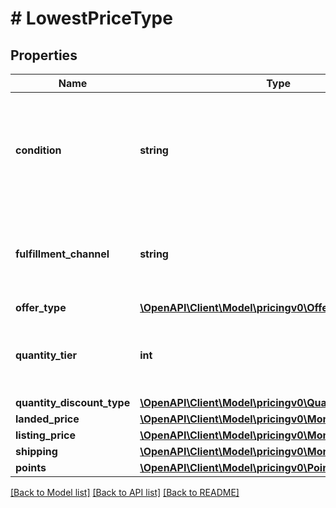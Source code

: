 # # LowestPriceType

## Properties

Name | Type | Description | Notes
------------ | ------------- | ------------- | -------------
**condition** | **string** | Indicates the condition of the item. For example: New, Used, Collectible, Refurbished, or Club. |
**fulfillment_channel** | **string** | Indicates whether the item is fulfilled by Amazon or by the seller. |
**offer_type** | [**\OpenAPI\Client\Model\pricingv0\OfferCustomerType**](OfferCustomerType.md) |  | [optional]
**quantity_tier** | **int** | Indicates at what quantity this price becomes active. | [optional]
**quantity_discount_type** | [**\OpenAPI\Client\Model\pricingv0\QuantityDiscountType**](QuantityDiscountType.md) |  | [optional]
**landed_price** | [**\OpenAPI\Client\Model\pricingv0\MoneyType**](MoneyType.md) |  | [optional]
**listing_price** | [**\OpenAPI\Client\Model\pricingv0\MoneyType**](MoneyType.md) |  |
**shipping** | [**\OpenAPI\Client\Model\pricingv0\MoneyType**](MoneyType.md) |  | [optional]
**points** | [**\OpenAPI\Client\Model\pricingv0\Points**](Points.md) |  | [optional]

[[Back to Model list]](../../README.md#models) [[Back to API list]](../../README.md#endpoints) [[Back to README]](../../README.md)
